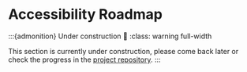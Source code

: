# Accessibility Roadmap

:::{admonition} Under construction 🚧
:class: warning full-width

This section is currently under construction, please come back later or check the progress in the [project repository](https://github.com/Quansight-Labs/jupyter-a11y-mgmt).
:::
